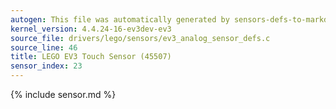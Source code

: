 ```yaml
---
autogen: This file was automatically generated by sensors-defs-to-markdown.py
kernel_version: 4.4.24-16-ev3dev-ev3
source_file: drivers/lego/sensors/ev3_analog_sensor_defs.c
source_line: 46
title: LEGO EV3 Touch Sensor (45507)
sensor_index: 23
---
```


{% include sensor.md %}
